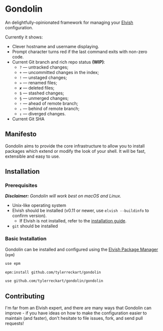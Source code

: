 # Gondolin 
An delightfully-opinionated framework for managing your [Elvish](https://elv.sh) configuration.

Currently it shows:
* Clever hostname and username displaying.
* Prompt character turns red if the last command exits with non-zero code.
* Current Git branch and rich repo status **(WIP)**:
  * `?` — untracked changes;
  * `+` — uncommitted changes in the index;
  * `!` — unstaged changes;
  * `»` — renamed files;
  * `✘` — deleted files;
  * `$` — stashed changes;
  * `§` — unmerged changes;
  * `⇡` — ahead of remote branch;
  * `⇣` — behind of remote branch;
  * `⇕` — diverged changes.
* Current Git SHA

## Manifesto
Gondolin aims to provide the core infrastructure to allow you to install packages which extend or modify the look of your shell. It will be fast, extensible and easy to use.

## Installation
### Prerequisites 
_**Disclaimer:** Gondolin will work best on macOS and Linux._
  - Unix-like operating system
  - Elvish should be installed (v0.11 or newer, use `elvish --buildinfo` to confirm version). 
    - If Elvish is not installed, refer to the [installation guide](https://elv.sh/download/).
  - `git` should be installed

### Basic Installation
Gondolin can be installed and configured using the [Elvish Package Manager](https://elv.sh/ref/epm.html) (`epm`)
```sh
use epm

epm:install github.com/tylerreckart/gondolin

use github.com/tylerreckart/gondolin/gondolin
```

## Contributing
I'm far from an Elvish expert, and there are many ways that Gondolin can improve - if you have ideas on how to make the configuration easier to maintain (and faster), don't hesitate to file issues, fork, and send pull requests! 
